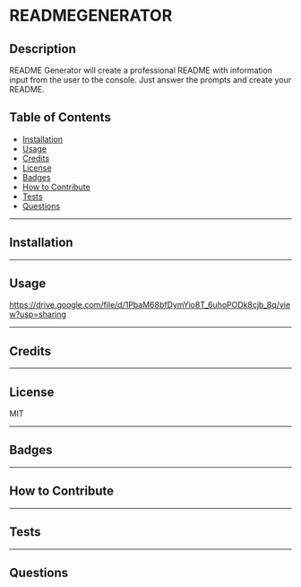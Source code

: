 # READMEGENERATOR    


## Description
README Generator will create a professional README with information input from the user to the console. Just answer the prompts and create your README. 



## Table of Contents 



- [Installation](#installation)
- [Usage](#usage)
- [Credits](#credits)
- [License](#license)
- [Badges](#badges)
- [How to Contribute](#contributions)
- [Tests](#tests)
- [Questions](#questions)
---
## Installation


---
## Usage

https://drive.google.com/file/d/1PbaM68bfDymYio8T_6uhoPODk8cjb_8q/view?usp=sharing

---
## Credits


---
## License

MIT

---
## Badges


---
## How to Contribute


---
## Tests



---
## Questions